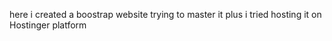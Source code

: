 here i created a boostrap website trying to master it plus i tried hosting it on Hostinger platform
